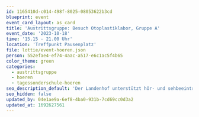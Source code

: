 ```yaml
---
id: 1165410d-c014-498f-8025-08053622b3cd
blueprint: event
event_card_layout: as_card
title: 'Austrittsgruppe: Besuch Otoplastiklabor, Gruppe A'
event_date: '2023-10-18'
time: '15.15 - 21.00 Uhr'
location: 'Treffpunkt Pausenplatz'
file: lottie/event-hoeren.json
person: 552efae4-ef74-4aac-a517-e6c1ac5f4b65
color_theme: green
categories:
  - austrittsgruppe
  - hoeren
  - tagessonderschule-hoeren
seo_description_default: 'Der Landenhof unterstützt hör- und sehbeeinträchtigte Kinder & Jugendliche in ihrem selbstbestimmten Leben durch Förderung ihrer Fähigkeiten & Entwicklung'
seo_hidden: false
updated_by: 04e1ae9a-6ef8-4ba0-931b-7cd69cc0d3a2
updated_at: 1692627561
---
```


